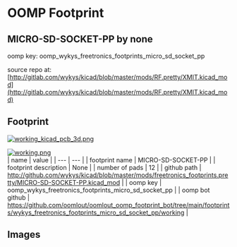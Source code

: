 # OOMP Footprint  
## MICRO-SD-SOCKET-PP  by none  
  
oomp key: oomp_wykys_freetronics_footprints_micro_sd_socket_pp  
  
source repo at: [http://gitlab.com/wykys/kicad/blob/master/mods/RF.pretty/XMIT.kicad_mod](http://gitlab.com/wykys/kicad/blob/master/mods/RF.pretty/XMIT.kicad_mod)  
## Footprint  
  
[![working_kicad_pcb_3d.png](working_kicad_pcb_3d_600.png)](working_kicad_pcb_3d.png)  
  
[![working.png](working_600.png)](working.png)  
| name | value | 
| --- | --- | 
| footprint name | MICRO-SD-SOCKET-PP | 
| footprint description | None | 
| number of pads | 12 | 
| github path | http://github.com/wykys/kicad/blob/master/mods/freetronics_footprints.pretty/MICRO-SD-SOCKET-PP.kicad_mod | 
| oomp key | oomp_wykys_freetronics_footprints_micro_sd_socket_pp | 
| oomp bot github | https://github.com/oomlout/oomlout_oomp_footprint_bot/tree/main/footprints/wykys_freetronics_footprints_micro_sd_socket_pp/working | 
## Images  
